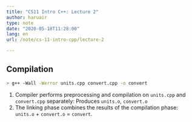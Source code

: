 ```yaml
---
title: "CS11 Intro C++: Lecture 2"
author: haruair
type: note
date: "2020-05-18T11:28:00"
lang: en
url: /note/cs-11-intro-cpp/lecture-2

---
```


## Compilation

```bash
> g++ -Wall -Werror units.cpp convert.cpp -o convert
```

1. Compiler performs preprocessing and compilation on `units.cpp` and `convert.cpp` separately: Produces `units.o`, `convert.o`
1. The linking phase combines the results of the compilation phase: `units.o` + `convert.o` = `convert`.
